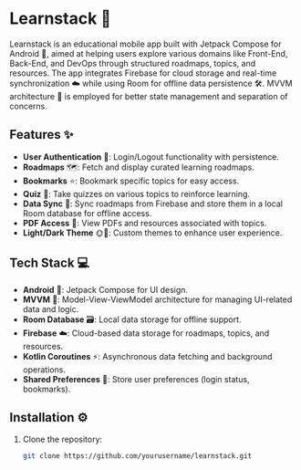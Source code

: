 # Learnstack 🚀

Learnstack is an educational mobile app built with Jetpack Compose for Android 📱, aimed at helping users explore various domains like Front-End, Back-End, and DevOps through structured roadmaps, topics, and resources. The app integrates Firebase for cloud storage and real-time synchronization ☁️ while using Room for offline data persistence 🛠️. MVVM architecture 🧩 is employed for better state management and separation of concerns.

## Features ✨
- **User Authentication** 🔐: Login/Logout functionality with persistence.
- **Roadmaps** 🗺️: Fetch and display curated learning roadmaps.
- **Bookmarks** ⭐: Bookmark specific topics for easy access.
- **Quiz** 📝: Take quizzes on various topics to reinforce learning.
- **Data Sync** 🔄: Sync roadmaps from Firebase and store them in a local Room database for offline access.
- **PDF Access** 📄: View PDFs and resources associated with topics.
- **Light/Dark Theme** 🌞🌙: Custom themes to enhance user experience.

## Tech Stack 💻
- **Android** 📱: Jetpack Compose for UI design.
- **MVVM** 🧩: Model-View-ViewModel architecture for managing UI-related data and logic.
- **Room Database** 🗃️: Local data storage for offline support.
- **Firebase** ☁️: Cloud-based data storage for roadmaps, topics, and resources.
- **Kotlin Coroutines** ⚡: Asynchronous data fetching and background operations.
- **Shared Preferences** 💾: Store user preferences (login status, bookmarks).

## Installation ⚙️
1. Clone the repository:
   ```bash
   git clone https://github.com/yourusername/learnstack.git
